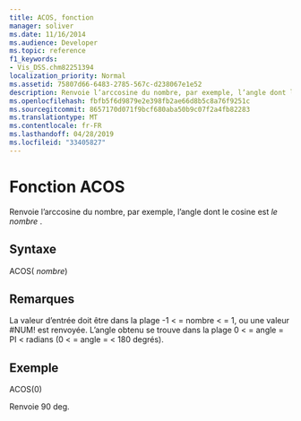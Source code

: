 ```yaml
---
title: ACOS, fonction
manager: soliver
ms.date: 11/16/2014
ms.audience: Developer
ms.topic: reference
f1_keywords:
- Vis_DSS.chm82251394
localization_priority: Normal
ms.assetid: 75807d66-6483-2785-567c-d238067e1e52
description: Renvoie l’arccosine du nombre, par exemple, l’angle dont le cosine est le nombre .
ms.openlocfilehash: fbfb5f6d9879e2e398fb2ae66d8b5c8a76f9251c
ms.sourcegitcommit: 8657170d071f9bcf680aba50b9c07f2a4fb82283
ms.translationtype: MT
ms.contentlocale: fr-FR
ms.lasthandoff: 04/28/2019
ms.locfileid: "33405827"
---
```

# <a name="acos-function"></a>Fonction ACOS

Renvoie l’arccosine du nombre, par exemple, l’angle dont le cosine est  *le nombre*  . 
  
## <a name="syntax"></a>Syntaxe

ACOS( *nombre*) 
  
## <a name="remarks"></a>Remarques

La valeur d’entrée doit être dans la plage -1 \< = nombre \< = 1, ou une valeur #NUM! est renvoyée. L’angle obtenu se trouve dans la plage 0 \< = angle = PI \< radians (0 \< = angle = \< 180 degrés).
  
## <a name="example"></a>Exemple

ACOS(0) 
  
Renvoie 90 deg. 
  

